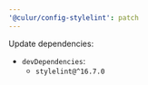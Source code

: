 ```yaml
---
'@culur/config-stylelint': patch
---
```


Update dependencies:

- `devDependencies`:
  - `stylelint@^16.7.0`

